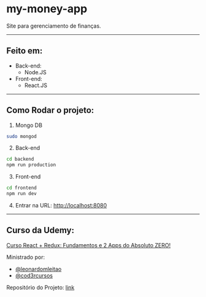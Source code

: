 # my-money-app

Site para gerenciamento de finanças.

---

## Feito em:

- Back-end:
    - Node.JS
- Front-end:
    - React.JS

---

## Como Rodar o projeto:

1) Mongo DB
```bash
sudo mongod
```

2) Back-end
```bash
cd backend
npm run production
```

3) Front-end
```bash
cd frontend
npm run dev
```

4) Entrar na URL:
   [http://localhost:8080](http://localhost:8080)

---

## Curso da Udemy:

[Curso React + Redux: Fundamentos e 2 Apps do Absoluto ZERO!](https://www.udemy.com/course/react-redux-pt/)

Ministrado por:
- [@leonardomleitao](https://github.com/leonardomleitao)
- [@cod3rcursos](https://github.com/cod3rcursos)

Repositório do Projeto: [link](https://github.com/cod3rcursos/)

